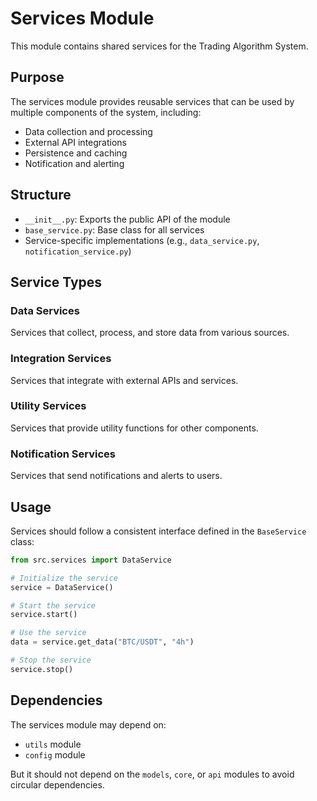 # Services Module

This module contains shared services for the Trading Algorithm System.

## Purpose

The services module provides reusable services that can be used by multiple components of the system, including:

- Data collection and processing
- External API integrations
- Persistence and caching
- Notification and alerting

## Structure

- `__init__.py`: Exports the public API of the module
- `base_service.py`: Base class for all services
- Service-specific implementations (e.g., `data_service.py`, `notification_service.py`)

## Service Types

### Data Services

Services that collect, process, and store data from various sources.

### Integration Services

Services that integrate with external APIs and services.

### Utility Services

Services that provide utility functions for other components.

### Notification Services

Services that send notifications and alerts to users.

## Usage

Services should follow a consistent interface defined in the `BaseService` class:

```python
from src.services import DataService

# Initialize the service
service = DataService()

# Start the service
service.start()

# Use the service
data = service.get_data("BTC/USDT", "4h")

# Stop the service
service.stop()
```

## Dependencies

The services module may depend on:

- `utils` module
- `config` module

But it should not depend on the `models`, `core`, or `api` modules to avoid circular dependencies.
